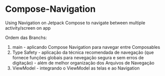 # Compose-Navigation
Using Navigation on Jetpack Compose to navigate between multiple activity/screen on app

Ordem das Branchs:
1. main - aplicando Compose Navigation para navegar entre Composables
2. Type Safety - aplicação da técnica recomendada de navegação (que fornece funções globais para nevegação segura e sem erros de digitação) - além de melhor organização dos Arquivos de Navegação
3. ViewModel - integrando o ViewModel as telas e ao Navigation
